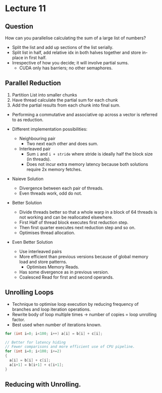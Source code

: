# Lecture 11

## Question

How can you parallelise calculating the sum of a large list of numbers?

* Split the list and add up sections of the list serially.
* Split list in half, add relative idx in both halves together and store in-place in first half.
* Irrespective of how you decide; it will involve partial sums.
  * CUDA only has barriers; no other semaphores.

## Parallel Reduction

1. Partition List into smaller chunks
2. Have thread calculate the partial sum for each chunk
3. Add the partial results from each chunk into final sum.


* Performing a commutative and associative op across a vector is referred to as reduction.
* Different implementation possibilities:
  * Neighbouring pair
    * Two next each other and does sum.
  * Interleaved pair
    * Sum ```i``` and ```i + stride``` where stride is ideally half the block size (in threads).
    * Does not incur extra memory latency because both solutions require 2x memory fetches.


* Naieve Solution
  * Divergence between each pair of threads.
  * Even threads work, odd do not.


* Better Solution
  * Divide threads better so that a whole warp in a block of 64 threads is not working and can be reallocated elsewhere.
  * First Half of thread block executes first reduction step.
  * Then first quarter executes next reduction step and so on.
  * Optimises thread allocation.


* Even Better Solution
  * Use interleaved pairs
  * More efficient than previous versions because of global memory load and store patterns.
    * Optimises Memory Reads.
  * Has some divergence as in previous version.
  * Coalesced Read for first and second operands.

## Unrolling Loops

* Technique to optimise loop execution by reducing frequency of branches and loop iteration operations.
* Rewrite body of loop multiple times -> number of copies = loop unrolling factor.
* Best used when number of iterations known.

```c
for (int i=0; i<100; i++) a[i] = b[i] + c[i];

// Better for latency hiding
// Fewer comparisons and more efficient use of CPU pipeline.
for (int i=0; i<100; i+=2)
{
  a[i] = b[i] + c[i];
  a[i+1] = b[i+1] + c[i+1];
}
```

## Reducing with Unrolling.
